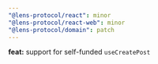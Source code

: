 ```yaml
---
"@lens-protocol/react": minor
"@lens-protocol/react-web": minor
"@lens-protocol/domain": patch
---
```


**feat:** support for self-funded `useCreatePost`
